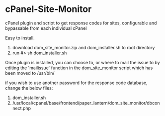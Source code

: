 # cPanel-Site-Monitor
cPanel plugin and script to get response codes for sites, configurable and bypassable from each individual cPanel

Easy to install.

1) download dom_site_monitor.zip and dom_installer.sh to root directory
2) run #> sh dom_installer.sh

Once plugin is installed, you can choose to, or where to mail the issue to by editing the 'mailissue' function in the dom_site_monitor script which has been moved to /usr/bin/

if you wish to use another password for the response code database, change the below files:
1) dom_installer.sh
2) /usr/local/cpanel/base/frontend/paper_lantern/dom_site_monitor/dbconnect.php


